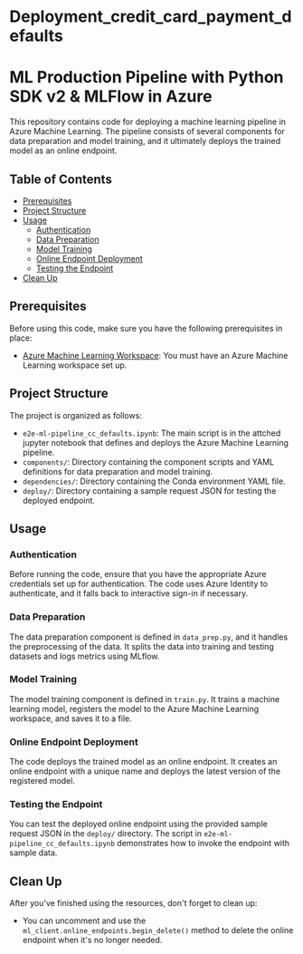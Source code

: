 # Deployment_credit_card_payment_defaults



# ML Production Pipeline with Python SDK v2 &amp; MLFlow in Azure


This repository contains code for deploying a machine learning pipeline in Azure Machine Learning. The pipeline consists of several components for data preparation and model training, and it ultimately deploys the trained model as an online endpoint.

## Table of Contents
- [Prerequisites](#prerequisites)
- [Project Structure](#project-structure)
- [Usage](#usage)
  - [Authentication](#authentication)
  - [Data Preparation](#data-preparation)
  - [Model Training](#model-training)
  - [Online Endpoint Deployment](#online-endpoint-deployment)
  - [Testing the Endpoint](#testing-the-endpoint)
- [Clean Up](#clean-up)

## Prerequisites
Before using this code, make sure you have the following prerequisites in place:

- [Azure Machine Learning Workspace](https://azure.microsoft.com/en-us/services/machine-learning/): You must have an Azure Machine Learning workspace set up.

## Project Structure
The project is organized as follows:

- `e2e-ml-pipeline_cc_defaults.ipynb`: The main script is in the attched jupyter notebook that defines and deploys the Azure Machine Learning   
   pipeline.
- `components/`: Directory containing the component scripts and YAML definitions for data preparation and model training.
- `dependencies/`: Directory containing the Conda environment YAML file.
- `deploy/`: Directory containing a sample request JSON for testing the deployed endpoint.

## Usage

### Authentication
Before running the code, ensure that you have the appropriate Azure credentials set up for authentication. The code uses Azure Identity to authenticate, and it falls back to interactive sign-in if necessary.

### Data Preparation
The data preparation component is defined in `data_prep.py`, and it handles the preprocessing of the data. It splits the data into training and testing datasets and logs metrics using MLflow.

### Model Training
The model training component is defined in `train.py`. It trains a machine learning model, registers the model to the Azure Machine Learning workspace, and saves it to a file.

### Online Endpoint Deployment
The code deploys the trained model as an online endpoint. It creates an online endpoint with a unique name and deploys the latest version of the registered model.

### Testing the Endpoint
You can test the deployed online endpoint using the provided sample request JSON in the `deploy/` directory. The script in `e2e-ml-pipeline_cc_defaults.ipynb` demonstrates how to invoke the endpoint with sample data.

## Clean Up
After you've finished using the resources, don't forget to clean up:

- You can uncomment and use the `ml_client.online_endpoints.begin_delete()` method to delete the online endpoint when it's no longer needed.
